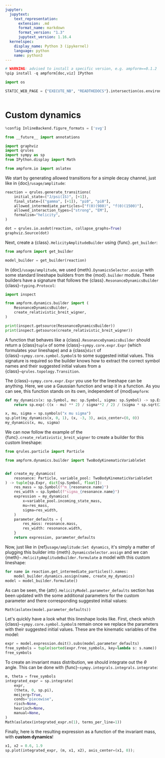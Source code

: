 ```yaml
---
jupyter:
  jupytext:
    text_representation:
      extension: .md
      format_name: markdown
      format_version: "1.3"
      jupytext_version: 1.16.4
  kernelspec:
    display_name: Python 3 (ipykernel)
    language: python
    name: python3
---
```


```python hideCode=true hideOutput=true hidePrompt=true jupyter={"source_hidden": true} tags=["remove-cell", "skip-execution"]
# WARNING: advised to install a specific version, e.g. ampform==0.1.2
%pip install -q ampform[doc,viz] IPython
```

```python hideCode=true hideOutput=true hidePrompt=true jupyter={"source_hidden": true} tags=["remove-cell"]
import os

STATIC_WEB_PAGE = {"EXECUTE_NB", "READTHEDOCS"}.intersection(os.environ)
```

```{autolink-concat}

```

# Custom dynamics

```python jupyter={"source_hidden": true} mystnb={"code_prompt_show": "Import Python libraries"} tags=["hide-cell"]
%config InlineBackend.figure_formats = ['svg']

from __future__ import annotations

import graphviz
import qrules
import sympy as sp
from IPython.display import Math

from ampform.io import aslatex
```

We start by generating allowed transitions for a simple decay channel, just like in {doc}`/usage/amplitude`:

```python tags=["remove-output"]
reaction = qrules.generate_transitions(
    initial_state=("J/psi(1S)", [+1]),
    final_state=[("gamma", [+1]), "pi0", "pi0"],
    allowed_intermediate_particles=["f(0)(980)", "f(0)(1500)"],
    allowed_interaction_types=["strong", "EM"],
    formalism="helicity",
)
```

```python tags=["hide-input"]
dot = qrules.io.asdot(reaction, collapse_graphs=True)
graphviz.Source(dot)
```

Next, create a {class}`.HelicityAmplitudeBuilder` using {func}`.get_builder`:

```python
from ampform import get_builder

model_builder = get_builder(reaction)
```

In {doc}`/usage/amplitude`, we used {meth}`.DynamicsSelector.assign` with some standard lineshape builders from the {mod}`.builder` module. These builders have a signature that follows the {class}`.ResonanceDynamicsBuilder` {class}`~typing.Protocol`:

```python
import inspect

from ampform.dynamics.builder import (
    ResonanceDynamicsBuilder,
    create_relativistic_breit_wigner,
)

print(inspect.getsource(ResonanceDynamicsBuilder))
print(inspect.getsource(create_relativistic_breit_wigner))
```

A function that behaves like a {class}`.ResonanceDynamicsBuilder` should return a {class}`tuple` of some {class}`~sympy.core.expr.Expr` (which formulates your lineshape) and a {class}`dict` of {class}`~sympy.core.symbol.Symbol`s to some suggested initial values. This signature is required so the builder knows how to extract the correct symbol names and their suggested initial values from a {class}`~qrules.topology.Transition`.

The {class}`~sympy.core.expr.Expr` you use for the lineshape can be anything. Here, we use a Gaussian function and wrap it in a function. As you can see, this function stands on its own, independent of {mod}`ampform`:

```python
def my_dynamics(x: sp.Symbol, mu: sp.Symbol, sigma: sp.Symbol) -> sp.Expr:
    return sp.exp(-((x - mu) ** 2) / sigma**2 / 2) / (sigma * sp.sqrt(2 * sp.pi))
```

```python
x, mu, sigma = sp.symbols("x mu sigma")
sp.plot(my_dynamics(x, 0, 1), (x, -3, 3), axis_center=(0, 0))
my_dynamics(x, mu, sigma)
```

We can now follow the example of the {func}`.create_relativistic_breit_wigner` to create a builder for this custom lineshape:

```python
from qrules.particle import Particle

from ampform.dynamics.builder import TwoBodyKinematicVariableSet


def create_my_dynamics(
    resonance: Particle, variable_pool: TwoBodyKinematicVariableSet
) -> tuple[sp.Expr, dict[sp.Symbol, float]]:
    res_mass = sp.Symbol(f"m_{resonance.name}")
    res_width = sp.Symbol(f"sigma_{resonance.name}")
    expression = my_dynamics(
        x=variable_pool.incoming_state_mass,
        mu=res_mass,
        sigma=res_width,
    )
    parameter_defaults = {
        res_mass: resonance.mass,
        res_width: resonance.width,
    }
    return expression, parameter_defaults
```

Now, just like in {ref}`usage/amplitude:Set dynamics`, it's simply a matter of plugging this builder into {meth}`.DynamicsSelector.assign` and we can {meth}`~.HelicityAmplitudeBuilder.formulate` a model with this custom lineshape:

```python
for name in reaction.get_intermediate_particles().names:
    model_builder.dynamics.assign(name, create_my_dynamics)
model = model_builder.formulate()
```

As can be seen, the {attr}`.HelicityModel.parameter_defaults` section has been updated with the some additional parameters for the custom parameter and there corresponding suggested initial values:

```python
Math(aslatex(model.parameter_defaults))
```

Let's quickly have a look what this lineshape looks like. First, check which {class}`~sympy.core.symbol.Symbol`s remain once we replace the parameters with their suggested initial values. These are the kinematic variables of the model:

```python
expr = model.expression.doit().subs(model.parameter_defaults)
free_symbols = tuple(sorted(expr.free_symbols, key=lambda s: s.name))
free_symbols
```

To create an invariant mass distribution, we should integrate out the $\theta$ angle. This can be done with {func}`~sympy.integrals.integrals.integrate`:

```python
m, theta = free_symbols
integrated_expr = sp.integrate(
    expr,
    (theta, 0, sp.pi),
    meijerg=True,
    conds="piecewise",
    risch=None,
    heurisch=None,
    manual=None,
)
Math(aslatex(integrated_expr.n(1), terms_per_line=1))
```

Finally, here is the resulting expression as a function of the invariant mass, with **custom dynamics**!

```python
x1, x2 = 0.6, 1.9
sp.plot(integrated_expr, (m, x1, x2), axis_center=(x1, 0));
```
